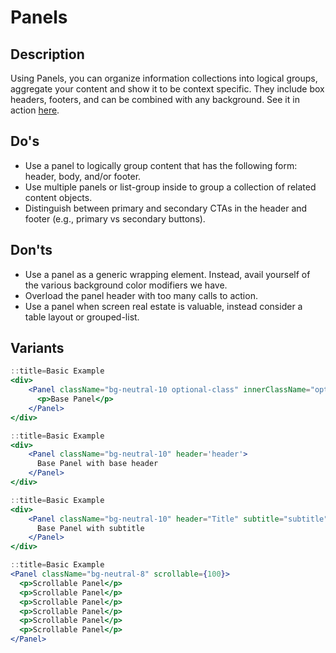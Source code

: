 # Panels

## Description

Using Panels, you can organize information collections into logical groups, aggregate your content and show it to be context specific. They include box headers, footers, and can be combined with any background. See it in action [here](https://pui-pivots.cfapps.io/).

## Do's

- Use a panel to logically group content that has the following form: header, body, and/or footer.
- Use multiple panels or list-group inside to group a collection of related content objects.
- Distinguish between primary and secondary CTAs in the header and footer (e.g., primary vs secondary buttons).

## Don'ts

- Use a panel as a generic wrapping element. Instead, avail yourself of the various background color modifiers we have.
- Overload the panel header with too many calls to action.
- Use a panel when screen real estate is valuable, instead consider a table layout or grouped-list.

## Variants

```jsx
::title=Basic Example
<div>
    <Panel className="bg-neutral-10 optional-class" innerClassName="opt-inner-class">
      <p>Base Panel</p>
    </Panel>
</div>
```

```jsx
::title=Basic Example
<div>
    <Panel className="bg-neutral-10" header='header'>
      Base Panel with base header
    </Panel>
</div>
```

```jsx
::title=Basic Example
<div>
    <Panel className="bg-neutral-10" header="Title" subtitle="subtitle">
      Base Panel with subtitle
    </Panel>
</div>
```

```jsx
::title=Basic Example
<Panel className="bg-neutral-8" scrollable={100}>
  <p>Scrollable Panel</p>
  <p>Scrollable Panel</p>
  <p>Scrollable Panel</p>
  <p>Scrollable Panel</p>
  <p>Scrollable Panel</p>
  <p>Scrollable Panel</p>
</Panel>
```
